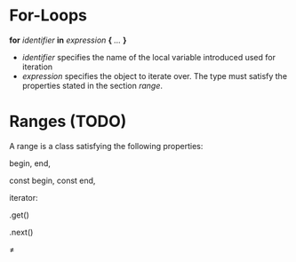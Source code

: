 # For-Loops

**for** _identifier_ **in** _expression_ **{** _…_ **}**

- _identifier_ specifies the name of the local variable introduced used for iteration
- _expression_ specifies the object to iterate over. The type must satisfy the properties stated in the section _range_.

# Ranges (TODO)
A range is a class satisfying the following properties:

begin, end,

const begin, const end,

iterator:

.get()

.next()

≠